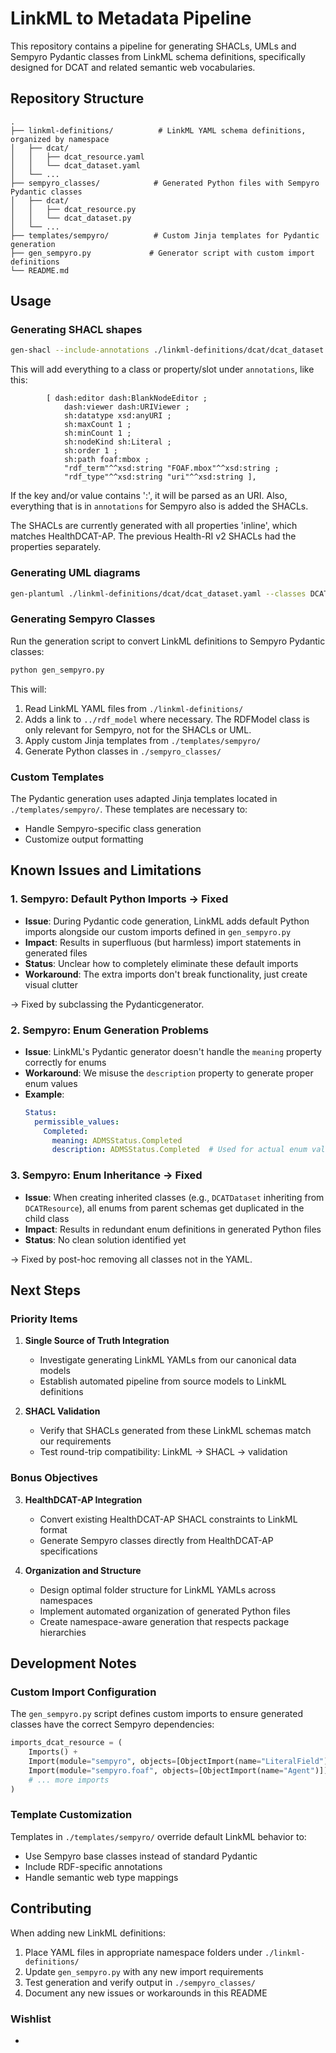# LinkML to Metadata Pipeline

This repository contains a pipeline for generating SHACLs, UMLs and Sempyro Pydantic classes from LinkML schema definitions, specifically designed for DCAT and related semantic web vocabularies.

## Repository Structure

```
.
├── linkml-definitions/          # LinkML YAML schema definitions, organized by namespace
│   ├── dcat/
│   │   ├── dcat_resource.yaml
│   │   └── dcat_dataset.yaml
│   └── ...
├── sempyro_classes/            # Generated Python files with Sempyro Pydantic classes
│   ├── dcat/
│   │   ├── dcat_resource.py
│   │   └── dcat_dataset.py
│   └── ...
├── templates/sempyro/          # Custom Jinja templates for Pydantic generation
├── gen_sempyro.py             # Generator script with custom import definitions
└── README.md
```

## Usage

### Generating SHACL shapes
```bash
gen-shacl --include-annotations ./linkml-definitions/dcat/dcat_dataset.yaml > ./shacl_shapes/dcat_dataset.ttl
```

This will add everything to a class or property/slot under `annotations`, like this:

```
        [ dash:editor dash:BlankNodeEditor ;
            dash:viewer dash:URIViewer ;
            sh:datatype xsd:anyURI ; 
            sh:maxCount 1 ;
            sh:minCount 1 ;
            sh:nodeKind sh:Literal ; 
            sh:order 1 ;
            sh:path foaf:mbox ;
            "rdf_term"^^xsd:string "FOAF.mbox"^^xsd:string ;
            "rdf_type"^^xsd:string "uri"^^xsd:string ],
```

If the key and/or value contains ':', it will be parsed as an URI.
Also, everything that is in `annotations` for Sempyro also is added the SHACLs.

The SHACLs are currently generated with all properties 'inline', which matches HealthDCAT-AP. The previous
Health-RI v2 SHACLs had the properties separately.

### Generating UML diagrams
```bash
gen-plantuml ./linkml-definitions/dcat/dcat_dataset.yaml --classes DCATDataset --classes DCATResource --directory ./tmp --classes FOAFAgent --classes DCATVCard
```

### Generating Sempyro Classes

Run the generation script to convert LinkML definitions to Sempyro Pydantic classes:

```bash
python gen_sempyro.py
```

This will:
1. Read LinkML YAML files from `./linkml-definitions/`
2. Adds a link to `../rdf_model` where necessary. The RDFModel class is only relevant for Sempyro, not for the SHACLs or UML.
3. Apply custom Jinja templates from `./templates/sempyro/`
4. Generate Python classes in `./sempyro_classes/`

### Custom Templates

The Pydantic generation uses adapted Jinja templates located in `./templates/sempyro/`. These templates are necessary to:
- Handle Sempyro-specific class generation
- Customize output formatting

## Known Issues and Limitations

### 1. Sempyro: Default Python Imports -> Fixed
- **Issue**: During Pydantic code generation, LinkML adds default Python imports alongside our custom imports defined in `gen_sempyro.py`
- **Impact**: Results in superfluous (but harmless) import statements in generated files
- **Status**: Unclear how to completely eliminate these default imports
- **Workaround**: The extra imports don't break functionality, just create visual clutter

-> Fixed by subclassing the Pydanticgenerator.

### 2. Sempyro: Enum Generation Problems
- **Issue**: LinkML's Pydantic generator doesn't handle the `meaning` property correctly for enums
- **Workaround**: We misuse the `description` property to generate proper enum values
- **Example**: 
  ```yaml
  Status:
    permissible_values:
      Completed:
        meaning: ADMSStatus.Completed
        description: ADMSStatus.Completed  # Used for actual enum value
  ```

### 3. Sempyro: Enum Inheritance -> Fixed
- **Issue**: When creating inherited classes (e.g., `DCATDataset` inheriting from `DCATResource`), all enums from parent schemas get duplicated in the child class
- **Impact**: Results in redundant enum definitions in generated Python files
- **Status**: No clean solution identified yet

-> Fixed by post-hoc removing all classes not in the YAML.

## Next Steps

### Priority Items

1. **Single Source of Truth Integration**
   - Investigate generating LinkML YAMLs from our canonical data models
   - Establish automated pipeline from source models to LinkML definitions

2. **SHACL Validation**
   - Verify that SHACLs generated from these LinkML schemas match our requirements
   - Test round-trip compatibility: LinkML → SHACL → validation

### Bonus Objectives

3. **HealthDCAT-AP Integration**
   - Convert existing HealthDCAT-AP SHACL constraints to LinkML format
   - Generate Sempyro classes directly from HealthDCAT-AP specifications

4. **Organization and Structure**
   - Design optimal folder structure for LinkML YAMLs across namespaces
   - Implement automated organization of generated Python files
   - Create namespace-aware generation that respects package hierarchies

## Development Notes

### Custom Import Configuration

The `gen_sempyro.py` script defines custom imports to ensure generated classes have the correct Sempyro dependencies:

```python
imports_dcat_resource = (
    Imports() +
    Import(module="sempyro", objects=[ObjectImport(name="LiteralField"), ObjectImport(name="RDFModel")]) +
    Import(module="sempyro.foaf", objects=[ObjectImport(name="Agent")]) +
    # ... more imports
)
```

### Template Customization

Templates in `./templates/sempyro/` override default LinkML behavior to:
- Use Sempyro base classes instead of standard Pydantic
- Include RDF-specific annotations
- Handle semantic web type mappings

## Contributing

When adding new LinkML definitions:

1. Place YAML files in appropriate namespace folders under `./linkml-definitions/`
2. Update `gen_sempyro.py` with any new import requirements
3. Test generation and verify output in `./sempyro_classes/`
4. Document any new issues or workarounds in this README

### Wishlist
- 
